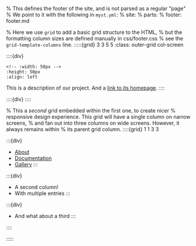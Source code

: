% This defines the footer of the site, and is not parsed as a regular "page"
% We point to it with the following in `myst.yml`:
% site:
% parts:
% footer: footer.md

% Here we use `grid` to add a basic grid structure to the HTML,
% but the formatting column sizes are defined manually in css/footer.css
% see the `grid-template-columns` line.
:::::{grid} 3 3 5 5
:class: outer-grid col-screen

<!-- Project description -->

::::{div}

<!-- # Landing Pages -->

```{image} https://gitlab.ifremer.fr/odatis-public/vre/config/raw/main/logos/logo_odatis-transparent.svg
<!-- :width: 50px -->
:height: 50px
:align: left
```

This is a description of our project. And a [link to its homepage](https://github.com/jupyter-book/example-landing-pages).
::::

<!-- Spacer between project description and links columns -->

::::{div}
::::

<!-- Link columns -->

% This a _second_ grid embedded within the first one, to create nicer
% responsive design experience. This grid will have a single column on narrow screens,
% and fan out into three columns on wide screens. However, it always remains within
% its parent grid column.
::::{grid} 1 1 3 3

:::{div}

- [About](https://odatis-public.gitlab-pages.ifremer.fr/vre/portal/)
- [Documentation](https://odatis-public.gitlab-pages.ifremer.fr/vre/documentation/)
- [Gallery](https://odatis-public.gitlab-pages.ifremer.fr/vre/gallery/)
  :::

:::{div}

- A second column!
- With multiple entries
  :::

:::{div}

- And what about a third
  :::

::::

:::::
